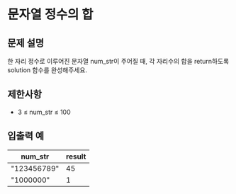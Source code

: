 # 문자열 정수의 합

## 문제 설명

한 자리 정수로 이루어진 문자열 num_str이 주어질 때, 각 자리수의 합을 return하도록 solution 함수를 완성해주세요.  


## 제한사항

- 3 ≤ num_str ≤ 100


## 입출력 예

| num_str     | result |
|-------------|--------|
| "123456789" | 45     |
| "1000000"   | 1      |
